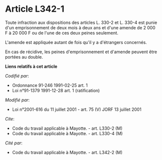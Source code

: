 # Article L342-1

Toute infraction aux dispositions des articles L. 330-2 et L. 330-4 est punie d'un emprisonnement de deux mois à deux ans et
d'une amende de 2 000 F à 20 000 F ou de l'une de ces deux peines seulement.

L'amende est appliquée autant de fois qu'il y a d'étrangers concernés.

En cas de récidive, les peines d'emprisonnement et d'amende peuvent être portées au double.

**Liens relatifs à cet article**

_Codifié par_:

  - Ordonnance 91-246 1991-02-25 art. 1
  - Loi n°91-1379 1991-12-28 art. 1 (ratification)

_Modifié par_:

  - Loi n°2001-616 du 11 juillet 2001 - art. 75 (V) JORF 13 juillet 2001

_Cite_:

  - Code du travail applicable à Mayotte. - art. L330-2 (M)
  - Code du travail applicable à Mayotte. - art. L330-4 (M)

_Cité par_:

  - Code du travail applicable à Mayotte. - art. L342-2 (M)
